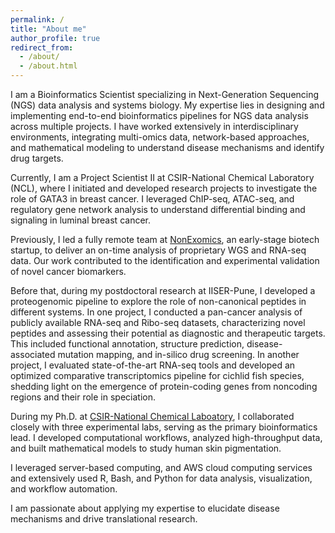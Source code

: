 ```yaml
---
permalink: /
title: "About me"
author_profile: true
redirect_from: 
  - /about/
  - /about.html
---
```


I am a Bioinformatics Scientist specializing in Next-Generation Sequencing (NGS) data analysis and systems biology. My expertise lies in designing and implementing end-to-end bioinformatics pipelines for NGS data analysis across multiple projects. I have worked extensively in interdisciplinary environments, integrating multi-omics data, network-based approaches, and mathematical modeling to understand disease mechanisms and identify drug targets.

Currently, I am a Project Scientist II at CSIR-National Chemical Laboratory (NCL), where I initiated and developed research projects to investigate the role of GATA3 in breast cancer. I leveraged ChIP-seq, ATAC-seq, and regulatory gene network analysis to understand differential binding and signaling in luminal breast cancer. 

Previously, I led a fully remote team at [NonExomics](https://nonexomics.com/), an early-stage biotech startup, to deliver an on-time analysis of proprietary WGS and RNA-seq data. Our work contributed to the identification and experimental validation of novel cancer biomarkers.

Before that, during my postdoctoral research at IISER-Pune, I developed a proteogenomic pipeline to explore the role of non-canonical peptides in different systems. In one project, I conducted a pan-cancer analysis of publicly available RNA-seq and Ribo-seq datasets, characterizing novel peptides and assessing their potential as diagnostic and therapeutic targets. This included functional annotation, structure prediction, disease-associated mutation mapping, and in-silico drug screening.
	In another project, I evaluated state-of-the-art RNA-seq tools and developed an optimized comparative transcriptomics pipeline for cichlid fish species, shedding light on the emergence of protein-coding genes from noncoding regions and their role in speciation.

During my Ph.D. at [CSIR-National Chemical Laboatory](https://sites.google.com/site/biosystemsanalysis/Home), I collaborated closely with three experimental labs, serving as the primary bioinformatics lead. I developed computational workflows, analyzed high-throughput data, and built mathematical models to study human skin pigmentation.

I leveraged server-based computing, and AWS cloud computing services and extensively used R, Bash, and Python for data analysis, visualization, and workflow automation.

I am passionate about applying my expertise to elucidate disease mechanisms and drive translational research.
